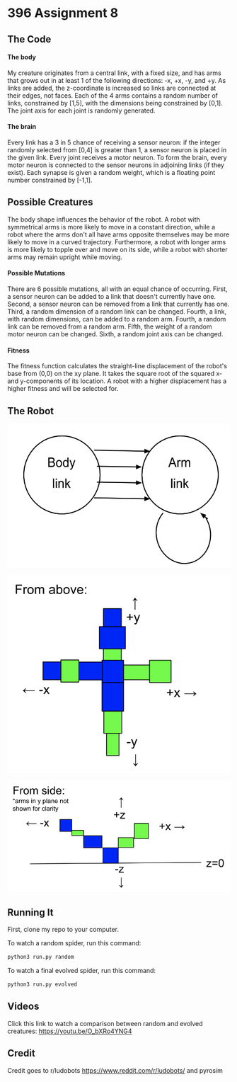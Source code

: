 # 396 Assignment 8

## The Code

#### The body
My creature originates from a central link, with a fixed size, and has arms that grows out in at least 1 of the following directions: -x, +x, -y, and +y. As links are added, the z-coordinate is increased so links are connected at their edges, not faces. Each of the 4 arms contains a random number of links, constrained by [1,5], with the dimensions being constrained by [0,1]. The joint axis for each joint is randomly generated. 

#### The brain
Every link has a 3 in 5 chance of receiving a sensor neuron: if the integer randomly selected from [0,4] is greater than 1, a sensor neuron is placed in the given link. Every joint receives a motor neuron. To form the brain, every motor neuron is connected to the sensor neurons in adjoining links (if they exist). Each synapse is given a random weight, which is a floating point number constrained by [-1,1].

## Possible Creatures

The body shape influences the behavior of the robot. A robot with symmetrical arms is more likely to move in a constant direction, while a robot where the arms don't all have arms opposite themselves may be more likely to move in a curved trajectory. Furthermore, a robot with longer arms is more likely to topple over and move on its side, while a robot with shorter arms may remain upright while moving.

#### Possible Mutations
There are 6 possible mutations, all with an equal chance of occurring. First, a sensor neuron can be added to a link that doesn't currently have one. Second, a sensor neuron can be removed from a link that currently has one. Third, a random dimension of a random link can be changed. Fourth, a link, with random dimensions, can be added to a random arm. Fourth, a random link can be removed from a random arm. Fifth, the weight of a random motor neuron can be changed. Sixth, a random joint axis can be changed. 

#### Fitness 
The fitness function calculates the straight-line displacement of the robot's base from (0,0) on the xy plane. It takes the square root of the squared x- and y-components of its location. A robot with a higher displacement has a higher fitness and will be selected for.

## The Robot
![alt text](https://github.com/juliagangi/mybots/blob/3DEvolved/botdiagram.png?raw=true)

![alt text](https://github.com/juliagangi/mybots/blob/3DEvolved/botabove.png?raw=true)

![alt text](https://github.com/juliagangi/mybots/blob/3DEvolved/botside.png?raw=true)

## Running It

First, clone my repo to your computer.

To watch a random spider, run this command:

```bash
python3 run.py random
```

To watch a final evolved spider, run this command:

```bash
python3 run.py evolved
```

## Videos

Click this link to watch a comparison between random and evolved creatures: <https://youtu.be/O_bXRo4YNG4>

## Credit

Credit goes to r/ludobots <https://www.reddit.com/r/ludobots/> and pyrosim

